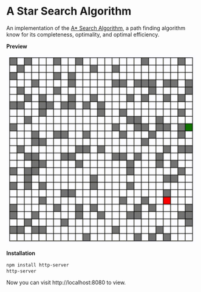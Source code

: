 # A Star Search Algorithm
An implementation of the [A* Search Algorithm](https://en.wikipedia.org/wiki/A*_search_algorithm), a path finding algorithm know for its completeness, optimality, and optimal efficiency.

**Preview**

<img src="preview.gif" width="500">

**Installation**

```
npm install http-server
http-server
```

Now you can visit http://localhost:8080 to view.
